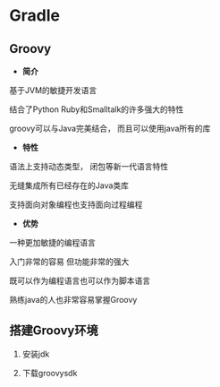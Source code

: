 # Gradle

## Groovy


- **简介**

基于JVM的敏捷开发语言

结合了Python Ruby和Smalltalk的许多强大的特性

groovy可以与Java完美结合， 而且可以使用java所有的库


- **特性**

语法上支持动态类型， 闭包等新一代语言特性

无缝集成所有已经存在的Java类库

支持面向对象编程也支持面向过程编程


- **优势**

一种更加敏捷的编程语言

入门非常的容易 但功能非常的强大

既可以作为编程语言也可以作为脚本语言

熟练java的人也非常容易掌握Groovy


## 搭建Groovy环境

1. 安装jdk

2. 下载groovysdk
